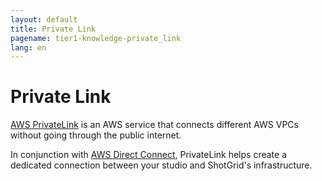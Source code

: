 ```yaml
---
layout: default
title: Private Link
pagename: tier1-knowledge-private_link
lang: en
---
```


# Private Link

[AWS PrivateLink](https://aws.amazon.com/privatelink/) is an AWS service that connects different AWS VPCs without going through the public internet. 

In conjunction with [AWS Direct Connect](./direct_connect.md), PrivateLink helps create a dedicated connection between your studio and ShotGrid's infrastructure.
